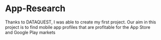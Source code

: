# App-Research
Thanks to DATAQUEST, I was able to create my first project. Our aim in this project is to find mobile app profiles that are profitable for the App Store and Google Play markets
